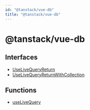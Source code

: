 ```yaml
---
id: "@tanstack/vue-db"
title: "@tanstack/vue-db"
---
```


<!-- DO NOT EDIT: this page is autogenerated from the type comments -->

# @tanstack/vue-db

## Interfaces

- [UseLiveQueryReturn](../interfaces/uselivequeryreturn.md)
- [UseLiveQueryReturnWithCollection](../interfaces/uselivequeryreturnwithcollection.md)

## Functions

- [useLiveQuery](../functions/uselivequery.md)
